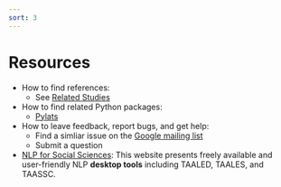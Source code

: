 ```yaml
---
sort: 3
---
```


# Resources
* How to find references:
  * See [Related Studies](https://lcr-ads-lab.github.io/TAALED/references/1.%20Related%20Studies.html)
* How to find related Python packages: 
  * [Pylats](https://github.com/LCR-ADS-Lab/pylats)
* How to leave feedback, report bugs, and get help:
  * Find a simliar issue on the [Google mailing list](https://groups.google.com/g/linguistic-analysis-tools)
  * Submit a question
* [NLP for Social Sciences](https://www.linguisticanalysistools.org): This website presents freely available and user-friendly NLP **desktop tools** including TAALED, TAALES, and TAASSC.
